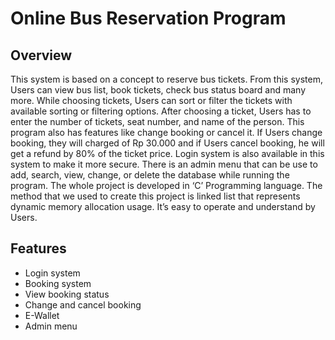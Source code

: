 # Online Bus Reservation Program
## Overview
This system is based on a concept to reserve bus tickets. From this system, Users can view bus list, book tickets, check bus status board and many more. While choosing tickets, Users can sort or filter the tickets with available sorting or filtering options. After choosing a ticket, Users has to enter the number of tickets, seat number, and name of the person. This program also has features like change booking or cancel it. If Users change booking, they will charged of Rp 30.000 and if Users cancel booking, he will get a refund by 80% of the ticket price. Login system is also available in this system to make it more secure. There is an admin menu that can be use to add, search, view, change, or delete the database while running the program. The whole project is developed in ‘C’ Programming language. The method that we used to create this project is linked list that represents dynamic memory allocation usage. It’s easy to operate and understand by Users.
## Features
- Login system
- Booking system
- View booking status
- Change and cancel booking
- E-Wallet
- Admin menu
